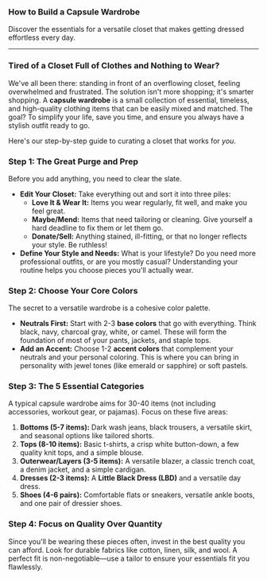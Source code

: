 ### **How to Build a Capsule Wardrobe**
Discover the essentials for a versatile closet that makes getting dressed effortless every day.

---

### **Tired of a Closet Full of Clothes and Nothing to Wear?**

We've all been there: standing in front of an overflowing closet, feeling overwhelmed and frustrated. The solution isn't more shopping; it's smarter shopping. A **capsule wardrobe** is a small collection of essential, timeless, and high-quality clothing items that can be easily mixed and matched. The goal? To simplify your life, save you time, and ensure you always have a stylish outfit ready to go.

Here's our step-by-step guide to curating a closet that works for *you*.

### **Step 1: The Great Purge and Prep**

Before you add anything, you need to clear the slate.

* **Edit Your Closet:** Take everything out and sort it into three piles:
    * **Love It & Wear It:** Items you wear regularly, fit well, and make you feel great.
    * **Maybe/Mend:** Items that need tailoring or cleaning. Give yourself a hard deadline to fix them or let them go.
    * **Donate/Sell:** Anything stained, ill-fitting, or that no longer reflects your style. Be ruthless!
* **Define Your Style and Needs:** What is your lifestyle? Do you need more professional outfits, or are you mostly casual? Understanding your routine helps you choose pieces you'll actually wear.

### **Step 2: Choose Your Core Colors**

The secret to a versatile wardrobe is a cohesive color palette.

* **Neutrals First:** Start with 2-3 **base colors** that go with everything. Think black, navy, charcoal gray, white, or camel. These will form the foundation of most of your pants, jackets, and staple tops.
* **Add an Accent:** Choose 1-2 **accent colors** that complement your neutrals and your personal coloring. This is where you can bring in personality with jewel tones (like emerald or sapphire) or soft pastels.

### **Step 3: The 5 Essential Categories**

A typical capsule wardrobe aims for 30-40 items (not including accessories, workout gear, or pajamas). Focus on these five areas:

1.  **Bottoms (5-7 items):** Dark wash jeans, black trousers, a versatile skirt, and seasonal options like tailored shorts.
2.  **Tops (8-10 items):** Basic t-shirts, a crisp white button-down, a few quality knit tops, and a simple blouse.
3.  **Outerwear/Layers (3-5 items):** A versatile blazer, a classic trench coat, a denim jacket, and a simple cardigan.
4.  **Dresses (2-3 items):** A **Little Black Dress (LBD)** and a versatile day dress.
5.  **Shoes (4-6 pairs):** Comfortable flats or sneakers, versatile ankle boots, and one pair of dressier shoes.

### **Step 4: Focus on Quality Over Quantity**

Since you'll be wearing these pieces often, invest in the best quality you can afford. Look for durable fabrics like cotton, linen, silk, and wool. A perfect fit is non-negotiable—use a tailor to ensure your essentials fit you flawlessly.